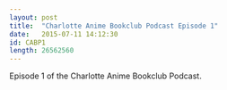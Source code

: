 ```yaml
---
layout: post
title:  "Charlotte Anime Bookclub Podcast Episode 1"
date:   2015-07-11 14:12:30
id: CABP1
length: 26562560   
---
```


Episode 1 of the Charlotte Anime Bookclub Podcast.
